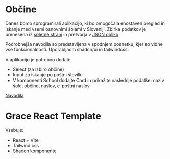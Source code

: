 # Občine

Danes bomo sprogramirali aplikacijo, ki bo omogočala enostaven pregled in iskanje med vsemi osnovnimi šolami v Sloveniji. Zbirka podatkov je prenesena iz [spletne strani](https://paka3.mss.edus.si/registriweb/Seznam1.aspx?Seznam=2010) in pretvorja v [JSON obliko](http://static.404.si/grace/).

Podrobnejša navodila so predstavljena v spodnjem posnetku, kjer so vidne vse funkcionalnosti. Uporabljaom shadcn/ui in tailwindcss.

V aplikacijo je potrebno dodati:

- Select (za izbiro občine)
- Input za iskanje po poštni številki
- V komponenti School dodajte Card in prikažite naslednje podatke: naziv šole, občino, naslov, e-poštni naslov

[Navodila](http://static.404.si/grace/navodila.gif)

# Grace React Template

Vsebuje:

- React + Vite
- Tailwind css
- Shadcn komponente
